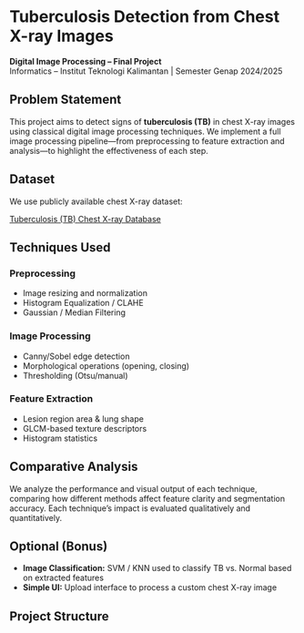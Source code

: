 # Tuberculosis Detection from Chest X-ray Images

**Digital Image Processing – Final Project**  
Informatics – Institut Teknologi Kalimantan | Semester Genap 2024/2025

## Problem Statement

This project aims to detect signs of **tuberculosis (TB)** in chest X-ray images using classical digital image processing techniques. We implement a full image processing pipeline—from preprocessing to feature extraction and analysis—to highlight the effectiveness of each step.

## Dataset

We use publicly available chest X-ray dataset:

[Tuberculosis (TB) Chest X-ray Database](https://www.kaggle.com/datasets/tawsifurrahman/tuberculosis-tb-chest-xray-dataset)

## Techniques Used

### Preprocessing

- Image resizing and normalization
- Histogram Equalization / CLAHE
- Gaussian / Median Filtering

### Image Processing

- Canny/Sobel edge detection
- Morphological operations (opening, closing)
- Thresholding (Otsu/manual)

### Feature Extraction

- Lesion region area & lung shape
- GLCM-based texture descriptors
- Histogram statistics

## Comparative Analysis

We analyze the performance and visual output of each technique, comparing how different methods affect feature clarity and segmentation accuracy. Each technique’s impact is evaluated qualitatively and quantitatively.

## Optional (Bonus)

- **Image Classification:** SVM / KNN used to classify TB vs. Normal based on extracted features
- **Simple UI:** Upload interface to process a custom chest X-ray image

## Project Structure
